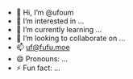 - 👋 Hi, I’m @ufoum
- 👀 I’m interested in ...
- 🌱 I’m currently learning ...
- 💞️ I’m looking to collaborate on ...
- 📫 uf@fufu.moe
- 😄 Pronouns: ...
- ⚡ Fun fact: ...

<!---
ufoum/ufoum is a ✨ special ✨ repository because its `README.md` (this file) appears on your GitHub profile.
You can click the Preview link to take a look at your changes.
--->
